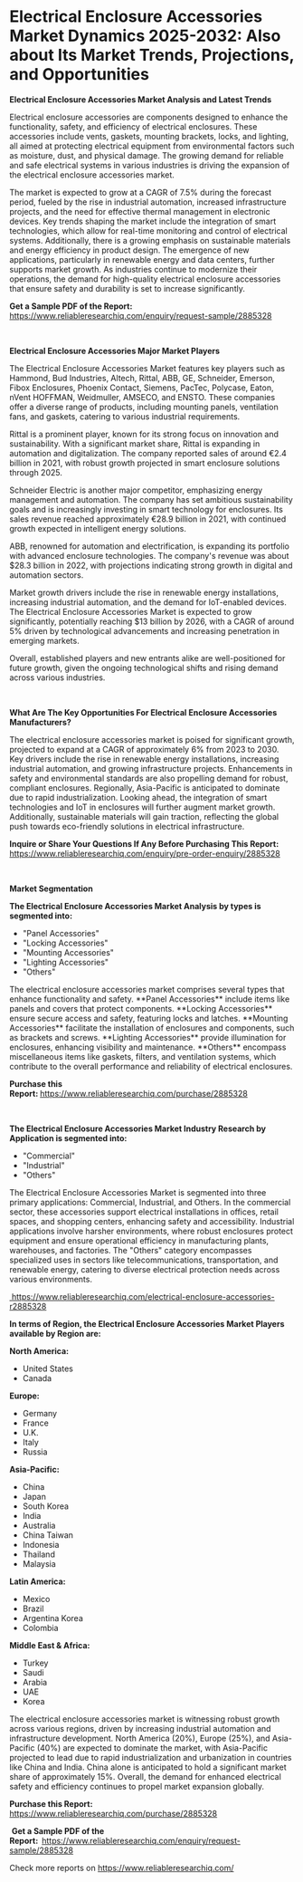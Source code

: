 <p><h1>Electrical Enclosure Accessories Market Dynamics 2025-2032: Also about Its Market Trends, Projections, and Opportunities</h1></p><p><strong>Electrical Enclosure Accessories Market Analysis and Latest Trends</strong></p>
<p><p>Electrical enclosure accessories are components designed to enhance the functionality, safety, and efficiency of electrical enclosures. These accessories include vents, gaskets, mounting brackets, locks, and lighting, all aimed at protecting electrical equipment from environmental factors such as moisture, dust, and physical damage. The growing demand for reliable and safe electrical systems in various industries is driving the expansion of the electrical enclosure accessories market.</p><p>The market is expected to grow at a CAGR of 7.5% during the forecast period, fueled by the rise in industrial automation, increased infrastructure projects, and the need for effective thermal management in electronic devices. Key trends shaping the market include the integration of smart technologies, which allow for real-time monitoring and control of electrical systems. Additionally, there is a growing emphasis on sustainable materials and energy efficiency in product design. The emergence of new applications, particularly in renewable energy and data centers, further supports market growth. As industries continue to modernize their operations, the demand for high-quality electrical enclosure accessories that ensure safety and durability is set to increase significantly.</p></p>
<p><strong>Get a Sample PDF of the Report:&nbsp;</strong> <a href="https://www.reliableresearchiq.com/enquiry/request-sample/2885328?utm_campaign=2797&utm_medium=2&utm_source=Github&utm_content=ia&utm_term=13032025&utm_id=electrical-enclosure-accessories">https://www.reliableresearchiq.com/enquiry/request-sample/2885328</a></p>
<p>&nbsp;</p>
<p><strong>Electrical Enclosure Accessories Major Market Players</strong></p>
<p><p>The Electrical Enclosure Accessories Market features key players such as Hammond, Bud Industries, Altech, Rittal, ABB, GE, Schneider, Emerson, Fibox Enclosures, Phoenix Contact, Siemens, PacTec, Polycase, Eaton, nVent HOFFMAN, Weidmuller, AMSECO, and ENSTO. These companies offer a diverse range of products, including mounting panels, ventilation fans, and gaskets, catering to various industrial requirements.</p><p>Rittal is a prominent player, known for its strong focus on innovation and sustainability. With a significant market share, Rittal is expanding in automation and digitalization. The company reported sales of around €2.4 billion in 2021, with robust growth projected in smart enclosure solutions through 2025.</p><p>Schneider Electric is another major competitor, emphasizing energy management and automation. The company has set ambitious sustainability goals and is increasingly investing in smart technology for enclosures. Its sales revenue reached approximately €28.9 billion in 2021, with continued growth expected in intelligent energy solutions.</p><p>ABB, renowned for automation and electrification, is expanding its portfolio with advanced enclosure technologies. The company's revenue was about $28.3 billion in 2022, with projections indicating strong growth in digital and automation sectors.</p><p>Market growth drivers include the rise in renewable energy installations, increasing industrial automation, and the demand for IoT-enabled devices. The Electrical Enclosure Accessories Market is expected to grow significantly, potentially reaching $13 billion by 2026, with a CAGR of around 5% driven by technological advancements and increasing penetration in emerging markets. </p><p>Overall, established players and new entrants alike are well-positioned for future growth, given the ongoing technological shifts and rising demand across various industries.</p></p>
<p>&nbsp;</p>
<p><strong>What Are The Key Opportunities For Electrical Enclosure Accessories Manufacturers?</strong></p>
<p><p>The electrical enclosure accessories market is poised for significant growth, projected to expand at a CAGR of approximately 6% from 2023 to 2030. Key drivers include the rise in renewable energy installations, increasing industrial automation, and growing infrastructure projects. Enhancements in safety and environmental standards are also propelling demand for robust, compliant enclosures. Regionally, Asia-Pacific is anticipated to dominate due to rapid industrialization. Looking ahead, the integration of smart technologies and IoT in enclosures will further augment market growth. Additionally, sustainable materials will gain traction, reflecting the global push towards eco-friendly solutions in electrical infrastructure.</p></p>
<p><strong>Inquire or Share Your Questions If Any Before Purchasing This Report:</strong> <a href="https://www.reliableresearchiq.com/enquiry/pre-order-enquiry/2885328?utm_campaign=2797&utm_medium=2&utm_source=Github&utm_content=ia&utm_term=13032025&utm_id=electrical-enclosure-accessories">https://www.reliableresearchiq.com/enquiry/pre-order-enquiry/2885328</a></p>
<p>&nbsp;</p>
<p><strong>Market Segmentation</strong></p>
<p><strong>The Electrical Enclosure Accessories Market Analysis by types is segmented into:</strong></p>
<p><ul><li>"Panel Accessories"</li><li>"Locking Accessories"</li><li>"Mounting Accessories"</li><li>"Lighting Accessories"</li><li>"Others"</li></ul></p>
<p><p>The electrical enclosure accessories market comprises several types that enhance functionality and safety. **Panel Accessories** include items like panels and covers that protect components. **Locking Accessories** ensure secure access and safety, featuring locks and latches. **Mounting Accessories** facilitate the installation of enclosures and components, such as brackets and screws. **Lighting Accessories** provide illumination for enclosures, enhancing visibility and maintenance. **Others** encompass miscellaneous items like gaskets, filters, and ventilation systems, which contribute to the overall performance and reliability of electrical enclosures.</p></p>
<p><strong>Purchase this Report:&nbsp;</strong><a href="https://www.reliableresearchiq.com/purchase/2885328?utm_campaign=2797&utm_medium=2&utm_source=Github&utm_content=ia&utm_term=13032025&utm_id=electrical-enclosure-accessories">https://www.reliableresearchiq.com/purchase/2885328</a></p>
<p>&nbsp;</p>
<p><strong>The Electrical Enclosure Accessories Market Industry Research by Application is segmented into:</strong></p>
<p><ul><li>"Commercial"</li><li>"Industrial"</li><li>"Others"</li></ul></p>
<p><p>The Electrical Enclosure Accessories Market is segmented into three primary applications: Commercial, Industrial, and Others. In the commercial sector, these accessories support electrical installations in offices, retail spaces, and shopping centers, enhancing safety and accessibility. Industrial applications involve harsher environments, where robust enclosures protect equipment and ensure operational efficiency in manufacturing plants, warehouses, and factories. The "Others" category encompasses specialized uses in sectors like telecommunications, transportation, and renewable energy, catering to diverse electrical protection needs across various environments.</p></p>
<p><a href="https://www.reliableresearchiq.com/electrical-enclosure-accessories-r2885328?utm_campaign=2797&utm_medium=2&utm_source=Github&utm_content=ia&utm_term=13032025&utm_id=electrical-enclosure-accessories">&nbsp;https://www.reliableresearchiq.com/electrical-enclosure-accessories-r2885328</a></p>
<p><strong>In terms of Region, the Electrical Enclosure Accessories Market Players available by Region are:</strong></p>
<p>
    <p> <strong> North America: </strong>
        <ul>
            <li>United States</li>
            <li>Canada</li>
        </ul>
        </p> 
    <p> <strong> Europe: </strong>
        <ul>
            <li>Germany</li>
            <li>France</li>
            <li>U.K.</li>
            <li>Italy</li>
            <li>Russia</li>
        </ul>
        </p> 
    <p> <strong> Asia-Pacific: </strong>
        <ul>
            <li>China</li>
            <li>Japan</li>
            <li>South Korea</li>
            <li>India</li>
            <li>Australia</li>
            <li>China Taiwan</li>
            <li>Indonesia</li>
            <li>Thailand</li>
            <li>Malaysia</li>
        </ul>
        </p> 
    <p> <strong> Latin America: </strong>
        <ul>
            <li>Mexico</li>
            <li>Brazil</li>
            <li>Argentina Korea</li>
            <li>Colombia</li>
        </ul>
        </p> 
    <p> <strong> Middle East & Africa: </strong>
        <ul>
            <li>Turkey</li>
            <li>Saudi</li>
            <li>Arabia</li>
            <li>UAE</li>
            <li>Korea</li>
        </ul>
    </p>
    </p>
<p><p>The electrical enclosure accessories market is witnessing robust growth across various regions, driven by increasing industrial automation and infrastructure development. North America (20%), Europe (25%), and Asia-Pacific (40%) are expected to dominate the market, with Asia-Pacific projected to lead due to rapid industrialization and urbanization in countries like China and India. China alone is anticipated to hold a significant market share of approximately 15%. Overall, the demand for enhanced electrical safety and efficiency continues to propel market expansion globally.</p></p>
<p><strong>Purchase this Report: </strong><a href="https://www.reliableresearchiq.com/purchase/2885328?utm_campaign=2797&utm_medium=2&utm_source=Github&utm_content=ia&utm_term=13032025&utm_id=electrical-enclosure-accessories">https://www.reliableresearchiq.com/purchase/2885328</a></p>
<p>&nbsp;<strong>Get a Sample PDF of the Report:&nbsp;&nbsp;</strong><a href="https://www.reliableresearchiq.com/enquiry/request-sample/2885328?utm_campaign=2797&utm_medium=2&utm_source=Github&utm_content=ia&utm_term=13032025&utm_id=electrical-enclosure-accessories">https://www.reliableresearchiq.com/enquiry/request-sample/2885328</a></p>
<p><strong></strong></p>
<p>Check more reports on <a href="https://www.reliableresearchiq.com/?utm_campaign=2797&utm_medium=2&utm_source=Github&utm_content=ia&utm_term=13032025&utm_id=electrical-enclosure-accessories">https://www.reliableresearchiq.com/</a></p>